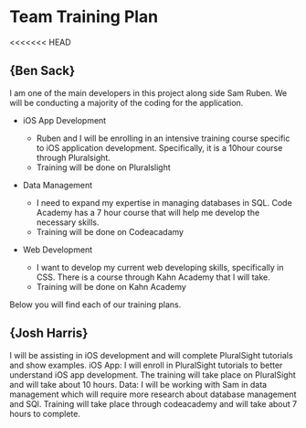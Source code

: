 
# Team Training Plan
<<<<<<< HEAD
 
## {Ben Sack}

I am one of the main developers in this project along side Sam Ruben. We will be conducting a majority of the coding for the application.
- iOS App Development
	- Ruben and I will be enrolling in an intensive training course specific to iOS application development. Specifically, it is a 10hour course through Pluralsight.
	- Training will be done on Pluralslight
	
- Data Management
	- I need to expand my expertise in managing databases in SQL. Code Academy has a 7 hour course that will help me develop the necessary skills.
	- Training will be done on Codeacadamy

- Web Development
	- I want to develop my current web developing skills, specifically in CSS. There is a course through Kahn Academy that I will take.
	- Training will be done on Kahn Academy


Below you will find each of our training plans.

## {Josh Harris}
I will be assisting in iOS development and will complete PluralSight tutorials and show examples.
iOS App:
I will enroll in PluralSight tutorials to better understand iOS app development.
The training will take place on PluralSight and will take about 10 hours.
Data:
I will be working with Sam in data management which will require more research about database management and SQl. 
Training will take place through codeacademy and will take about 7 hours to complete.
